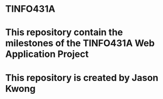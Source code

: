 # TINFO431A
# This repository contain the milestones of the TINFO431A Web Application Project
# This repository is created by Jason Kwong
